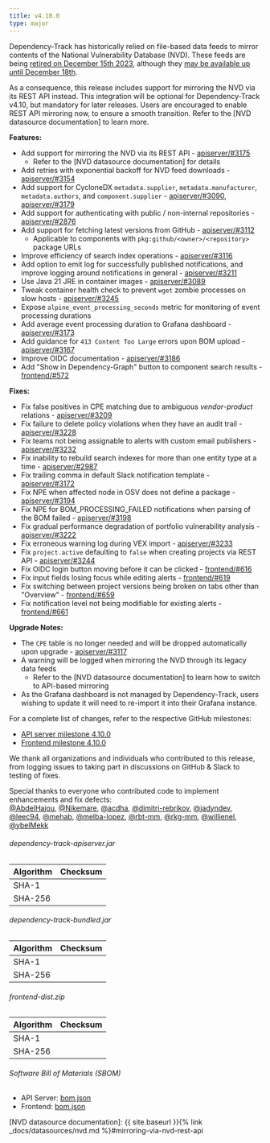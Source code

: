 ```yaml
---
title: v4.10.0
type: major
---
```


Dependency-Track has historically relied on file-based data feeds to mirror contents of the National Vulnerability
Database (NVD). These feeds are being [retired on December 15th 2023](https://nvd.nist.gov/General/News/change-timeline),
although they [may be available up until December 18th](https://groups.google.com/a/list.nist.gov/g/nvd-news/c/a4bDL8nofOk).

As a consequence, this release includes support for mirroring the NVD via its REST API instead. This integration
will be optional for Dependency-Track v4.10, but mandatory for later releases. Users are encouraged to enable
REST API mirroring now, to ensure a smooth transition. Refer to the [NVD datasource documentation] to learn more.

**Features:**

* Add support for mirroring the NVD via its REST API - [apiserver/#3175]
  * Refer to the [NVD datasource documentation] for details
* Add retries with exponential backoff for NVD feed downloads - [apiserver/#3154]
* Add support for CycloneDX `metadata.supplier`, `metadata.manufacturer`, `metadata.authors`, and `component.supplier` - [apiserver/#3090], [apiserver/#3179]
* Add support for authenticating with public / non-internal repositories - [apiserver/#2876]
* Add support for fetching latest versions from GitHub - [apiserver/#3112]
  * Applicable to components with `pkg:github/<owner>/<repository>` package URLs
* Improve efficiency of search index operations - [apiserver/#3116]
* Add option to emit log for successfully published notifications, and improve logging around notifications in general - [apiserver/#3211]
* Use Java 21 JRE in container images - [apiserver/#3089]
* Tweak container health check to prevent `wget` zombie processes on slow hosts - [apiserver/#3245]
* Expose `alpine_event_processing_seconds` metric for monitoring of event processing durations
* Add average event processing duration to Grafana dashboard - [apiserver/#3173]
* Add guidance for `413 Content Too Large` errors upon BOM upload - [apiserver/#3167]
* Improve OIDC documentation - [apiserver/#3186]
* Add "Show in Dependency-Graph" button to component search results - [frontend/#572]

**Fixes:**

* Fix false positives in CPE matching due to ambiguous *vendor*-*product* relations - [apiserver/#3209]
* Fix failure to delete policy violations when they have an audit trail - [apiserver/#3228]
* Fix teams not being assignable to alerts with custom email publishers - [apiserver/#3232]
* Fix inability to rebuild search indexes for more than one entity type at a time - [apiserver/#2987]
* Fix trailing comma in default Slack notification template - [apiserver/#3172]
* Fix NPE when affected node in OSV does not define a package - [apiserver/#3194]
* Fix NPE for BOM_PROCESSING_FAILED notifications when parsing of the BOM failed - [apiserver/#3198]
* Fix gradual performance degradation of portfolio vulnerability analysis - [apiserver/#3222]
* Fix erroneous warning log during VEX import - [apiserver/#3233]
* Fix `project.active` defaulting to `false` when creating projects via REST API - [apiserver/#3244]
* Fix OIDC login button moving before it can be clicked - [frontend/#616]
* Fix input fields losing focus while editing alerts - [frontend/#619]
* Fix switching between project versions being broken on tabs other than "Overview" - [frontend/#659]
* Fix notification level not being modifiable for existing alerts - [frontend/#661]

**Upgrade Notes:**

* The `CPE` table is no longer needed and will be dropped automatically upon upgrade - [apiserver/#3117]
* A warning will be logged when mirroring the NVD through its legacy data feeds
  * Refer to the [NVD datasource documentation] to learn how to switch to API-based mirroring
* As the Grafana dashboard is not managed by Dependency-Track, users wishing to update it will need
  to re-import it into their Grafana instance.

For a complete list of changes, refer to the respective GitHub milestones:

* [API server milestone 4.10.0](https://github.com/DependencyTrack/dependency-track/milestone/25?closed=1)
* [Frontend milestone 4.10.0](https://github.com/DependencyTrack/frontend/milestone/16?closed=1)

We thank all organizations and individuals who contributed to this release, from logging issues to taking part in discussions on GitHub & Slack to testing of fixes.

Special thanks to everyone who contributed code to implement enhancements and fix defects:  
[@AbdelHajou], [@Nikemare], [@acdha], [@dimitri-rebrikov], [@jadyndev], [@leec94], [@mehab], [@melba-lopez], [@rbt-mm], [@rkg-mm], [@willienel], [@ybelMekk]

###### dependency-track-apiserver.jar

| Algorithm | Checksum |
|:----------|:---------|
| SHA-1     |          |
| SHA-256   |          |

###### dependency-track-bundled.jar

| Algorithm | Checksum |
|:----------|:---------|
| SHA-1     |          |
| SHA-256   |          |

###### frontend-dist.zip

| Algorithm | Checksum |
|:----------|:---------|
| SHA-1     |          |
| SHA-256   |          |

###### Software Bill of Materials (SBOM)

* API Server: [bom.json](https://github.com/DependencyTrack/dependency-track/releases/download/4.10.0/bom.json)
* Frontend: [bom.json](https://github.com/DependencyTrack/frontend/releases/download/4.10.0/bom.json)

[apiserver/#2876]: https://github.com/DependencyTrack/dependency-track/pull/2876
[apiserver/#2987]: https://github.com/DependencyTrack/dependency-track/issues/2987
[apiserver/#3089]: https://github.com/DependencyTrack/dependency-track/pull/3089
[apiserver/#3090]: https://github.com/DependencyTrack/dependency-track/pull/3090
[apiserver/#3112]: https://github.com/DependencyTrack/dependency-track/pull/3112
[apiserver/#3116]: https://github.com/DependencyTrack/dependency-track/pull/3116
[apiserver/#3117]: https://github.com/DependencyTrack/dependency-track/issues/3117
[apiserver/#3154]: https://github.com/DependencyTrack/dependency-track/pull/3154
[apiserver/#3167]: https://github.com/DependencyTrack/dependency-track/pull/3167
[apiserver/#3172]: https://github.com/DependencyTrack/dependency-track/pull/3172
[apiserver/#3173]: https://github.com/DependencyTrack/dependency-track/pull/3173
[apiserver/#3175]: https://github.com/DependencyTrack/dependency-track/pull/3175
[apiserver/#3179]: https://github.com/DependencyTrack/dependency-track/pull/3179
[apiserver/#3186]: https://github.com/DependencyTrack/dependency-track/pull/3186
[apiserver/#3194]: https://github.com/DependencyTrack/dependency-track/pull/3194
[apiserver/#3198]: https://github.com/DependencyTrack/dependency-track/pull/3198
[apiserver/#3209]: https://github.com/DependencyTrack/dependency-track/pull/3209
[apiserver/#3211]: https://github.com/DependencyTrack/dependency-track/pull/3211
[apiserver/#3222]: https://github.com/DependencyTrack/dependency-track/pull/3222
[apiserver/#3228]: https://github.com/DependencyTrack/dependency-track/pull/3228
[apiserver/#3232]: https://github.com/DependencyTrack/dependency-track/pull/3232
[apiserver/#3233]: https://github.com/DependencyTrack/dependency-track/pull/3233
[apiserver/#3244]: https://github.com/DependencyTrack/dependency-track/pull/3244
[apiserver/#3245]: https://github.com/DependencyTrack/dependency-track/pull/3245

[frontend/#572]: https://github.com/DependencyTrack/frontend/pull/572
[frontend/#616]: https://github.com/DependencyTrack/frontend/pull/616
[frontend/#619]: https://github.com/DependencyTrack/frontend/pull/619
[frontend/#659]: https://github.com/DependencyTrack/frontend/pull/659
[frontend/#661]: https://github.com/DependencyTrack/frontend/pull/661

[NVD datasource documentation]: {{ site.baseurl }}{% link _docs/datasources/nvd.md %}#mirroring-via-nvd-rest-api

[@AbdelHajou]: https://github.com/AbdelHajou
[@Nikemare]: https://github.com/Nikemare
[@acdha]: https://github.com/acdha
[@dimitri-rebrikov]: https://github.com/dimitri-rebrikov
[@jadyndev]: https://github.com/jadyndev
[@leec94]: https://github.com/leec94
[@mehab]: https://github.com/mehab
[@melba-lopez]: https://github.com/melba-lopez
[@rbt-mm]: https://github.com/rbt-mm
[@rkg-mm]: https://github.com/rkg-mm
[@willienel]: https://github.com/willienel
[@ybelMekk]: https://github.com/ybelMekk
